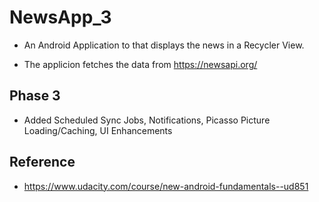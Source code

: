 # NewsApp_3

* An Android Application to that displays the news in a Recycler View.

* The applicion fetches the data from https://newsapi.org/

## Phase 3

* Added Scheduled Sync Jobs, Notifications, Picasso Picture Loading/Caching, UI Enhancements

## Reference

* https://www.udacity.com/course/new-android-fundamentals--ud851

